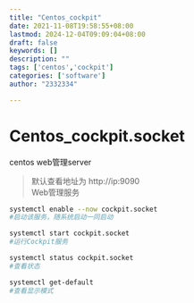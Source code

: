 ```yaml
---
title: "Centos_cockpit"
date: 2021-11-08T19:58:55+08:00
lastmod: 2024-12-04T09:09:04+08:00
draft: false
keywords: []
description: ""
tags: ['centos','cockpit']
categories: ['software']
author: "2332334"

---
```

<!--more-->

# Centos_cockpit.socket

centos web管理server

> 默认查看地址为 http://ip:9090  
> Web管理服务

```bash
systemctl enable --now cockpit.socket
#启动该服务，随系统启动一同启动

systemctl start cockpit.socket
#运行Cockpit服务

systemctl status cockpit.socket
#查看状态

systemctl get-default
#查看显示模式
```
